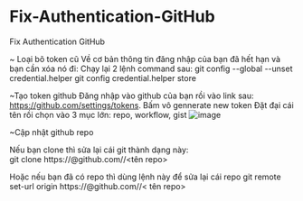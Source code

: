 # Fix-Authentication-GitHub
Fix Authentication GitHub


~ Loại bõ token cũ
Về cơ bản thông tin đăng nhập của bạn đã hết hạn và bạn cần xóa nó đi:
Chạy lại 2 lệnh command sau: 
  git config --global --unset credential.helper
  git config credential.helper store
  
~Tạo token github
  Đăng nhập vào github của bạn rồi vào link sau: https://github.com/settings/tokens.
  Bấm vô gennerate new token
  Đặt đại cái tên rồi chọn vào 3 mục lớn: repo, workflow, gist
  ![image](https://github.com/Duck2Nguyen/Fix-Authentication-GitHub/assets/72493095/edc208f3-5954-42c1-87e6-873054ae34ab)

~Cập nhật github repo

Nếu bạn clone thì sửa lại cái git thành dạng này:   
  git clone https://<token>@github.com/<username>/<tên repo>

Hoặc nếu bạn đã có repo thì dùng lệnh này để sửa lại cái repo
  git remote set-url origin https://<token>@github.com/<username>/< tên repo>
